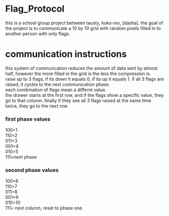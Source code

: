 # Flag_Protocol
this is a school group project between tausty, koko-mx, [dasha]. 
the goal of the project is to communicate a 10 by 10 grid with random pixels filled in to another person with only flags. 
# communication instructions 
this system of communcation reduces the amount of data sent by almost half, however the more filled in the grid is the less the compression is.   
raise up to 3 flags, if its down it equals 0, if its up it equals 1. if all 3 flags are raised, it cycles to the next communication phase.     
each combination of flags mean a differnt value.    
the drawer starts at the first row, and if the flags show a specific value, they go to that colunm. finally if they see all 3 flags raised at the same time twice, they go to the next row. 
   
### first phase values   
100=1  
110=2  
011=3  
001=4  
010=5   
111=next phase  

### second phase values
100=6  
110=7  
011=8  
001=9  
010=10  
111= next colunm, reset to phase one. 
